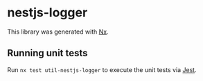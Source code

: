 # nestjs-logger

This library was generated with [Nx](https://nx.dev).

## Running unit tests

Run `nx test util-nestjs-logger` to execute the unit tests via [Jest](https://jestjs.io).
